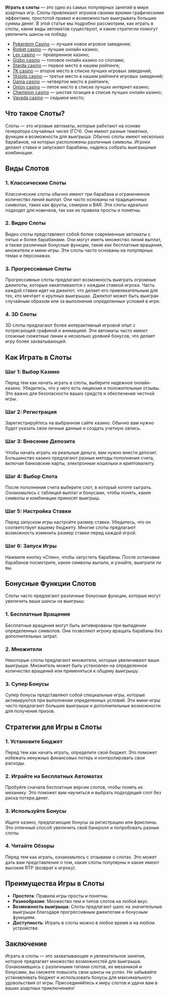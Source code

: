 **Играть в слоты** — это одно из самых популярных занятий в мире азартных игр. Слоты привлекают игроков своими яркими графическими эффектами, простотой правил и возможностью выигрывать большие суммы денег. В этой статье мы подробно рассмотрим, как играть в слоты, какие виды автоматов существуют, и какие стратегии помогут увеличить шансы на победу.

* [Pokerdom Casino](https://brandplay.link/FwVc4f) — лучшее новое игровое заведение;
* [Riobet casino](https://brandplay.link/TnjsxFvH) — лучшие онлайн казино;
* [Lex casino](https://brandplay.link/VMqNXPFs) —  проверенное казино;
* [Gizbo casino](https://brandplay.link/rvzLrVLp) — топовое онлайн казино со слотами;
* [Starda casino](https://brandplay.link/HDcDrxLk) — первое место в нашем рейтинге;
* [7K casino](https://brandplay.link/dd46bNgD) — второе место в списке лучших игровых заведений;
* [1Xslots casino](https://brandplay.link/J2ZbqMPZ) — третье место в нашем рейтинге игровых заведений;
* [Gama casino](https://brandplay.link/RD52jZbL) — четвертое место в рейтинге;
* [Onion casino](https://brandplay.link/8LcS6Djb) — пятое место в списке лучших интернет казино;
* [Champion casino](https://temon-gter.cfd/go/9n8?p56190p303844p3509t17502) — шестая позиция в списке лучших онлайн казино;
* [Vavada casino](https://vavadapartner.pro/?promo=75590753-cc8b-4c4a-8d71-99b7a2293439-jud\&target=register) — седьмое место;



## Что такое Слоты?

Слоты — это игровые автоматы, которые работают на основе генератора случайных чисел (ГСЧ). Они имеют разные тематики, функции и возможности для выигрыша. Обычно слоты имеют несколько барабанов, на которых расположены различные символы. Игроки делают ставки и запускают барабаны, надеясь собрать выигрышные комбинации.

## Виды Слотов

### 1. Классические Слоты

Классические слоты обычно имеют три барабана и ограниченное количество линий выплат. Они часто основаны на традиционных символах, таких как фрукты, семерки и BAR. Эти слоты идеально подходят для новичков, так как их правила просты и понятны.

### 2. Видео Слоты

Видео слоты представляют собой более современные автоматы с пятью и более барабанами. Они могут иметь множество линий выплат, а также различные бонусные функции, такие как бесплатные вращения, множители и мини-игры. Эти слоты часто основаны на популярных темах и персонажах.

### 3. Прогрессивные Слоты

Прогрессивные слоты предлагают возможность выиграть огромные джекпоты, которые накапливаются с каждым ставкой игрока. Часть каждой ставки идет на джекпот, что делает его привлекательным для тех, кто мечтает о крупных выигрышах. Джекпот может быть выигран случайным образом или за выполнение определенных условий в игре.

### 4. 3D Слоты

3D слоты предлагают более интерактивный игровой опыт с потрясающей графикой и анимацией. Эти автоматы часто имеют сложные сюжетные линии и несколько уровней бонусов, что делает игру более захватывающей.

## Как Играть в Слоты

### Шаг 1: Выбор Казино

Перед тем как начать играть в слоты, выберите надежное онлайн-казино. Убедитесь, что у него есть лицензия и положительные отзывы. Это важно для безопасности ваших средств и обеспечения честной игры.

### Шаг 2: Регистрация

Зарегистрируйтесь на выбранном сайте казино. Обычно вам нужно будет указать свои личные данные и создать учетную запись.

### Шаг 3: Внесение Депозита

Чтобы начать играть на реальные деньги, вам нужно внести депозит. Большинство казино предлагают разные методы пополнения счета, включая банковские карты, электронные кошельки и криптовалюту.

### Шаг 4: Выбор Слота

После пополнения счета выберите слот, в который хотите сыграть. Ознакомьтесь с таблицей выплат и бонусами, чтобы понять, какие символы и комбинации приносят выигрыш.

### Шаг 5: Настройка Ставки

Перед запуском игры настройте размер ставки. Убедитесь, что он соответствует вашему бюджету. Многие слоты предлагают возможность изменить размер ставки перед каждой игрой.

### Шаг 6: Запуск Игры

Нажмите кнопку «Спин», чтобы запустить барабаны. После остановки барабанов посмотрите, какие символы выпали, и узнайте, выиграли ли вы.

## Бонусные Функции Слотов

Слоты часто предлагают различные бонусные функции, которые могут увеличить ваши шансы на выигрыш:

### 1. Бесплатные Вращения

Бесплатные вращения могут быть активированы при выпадении определенных символов. Они позволяют игроку вращать барабаны без дополнительных затрат.

### 2. Множители

Некоторые слоты предлагают множители, которые увеличивают ваши выигрыши. Множитель может быть установлен на определенное количество вращений или применяться к общему выигрышу.

### 3. Супер Бонусы

Супер бонусы представляют собой специальные игры, которые активируются при выполнении определенных условий. Эти мини-игры часто предлагают большие выигрыши и дополнительные возможности для получения призов.

## Стратегии для Игры в Слоты

### 1. Установите Бюджет

Перед тем как начать играть, определите свой бюджет. Это поможет избежать ненужных финансовых потерь и контролировать свои расходы.

### 2. Играйте на Бесплатных Автоматах

Пробуйте сначала бесплатные версии слотов, чтобы понять их механику. Это поможет вам научиться и выбрать подходящий слот без риска потери денег.

### 3. Используйте Бонусы

Ищите казино, предлагающие бонусы за регистрацию или фриспины. Это отличный способ увеличить свой банкролл и попробовать разные слоты.

### 4. Читайте Обзоры

Перед тем как играть, ознакомьтесь с отзывами о слотах. Это может дать вам представление о том, какие слоты популярны и какие имеют высокие RTP (возврат к игроку).

## Преимущества Игры в Слоты

* **Простота**: Правила игры просты и понятны.
* **Разнообразие**: Множество тем и типов слотов на любой вкус.
* **Возможность выигрыша**: Слоты предлагают шанс на значительные выигрыши благодаря прогрессивным джекпотам и бонусным функциям.
* **Доступность**: Играть в слоты можно в любое время и на любом устройстве.

## Заключение

Играть в слоты — это захватывающее и увлекательное занятие, которое предлагает множество возможностей для выигрыша. Ознакомившись с различными типами слотов, их механикой и бонусами, вы сможете повысить свои шансы на успех. Не забывайте устанавливать бюджет и использовать бонусы для максимального удовольствия от игры. Присоединяйтесь к миру слотов и удачи вам в ваших азартных приключениях!

###
